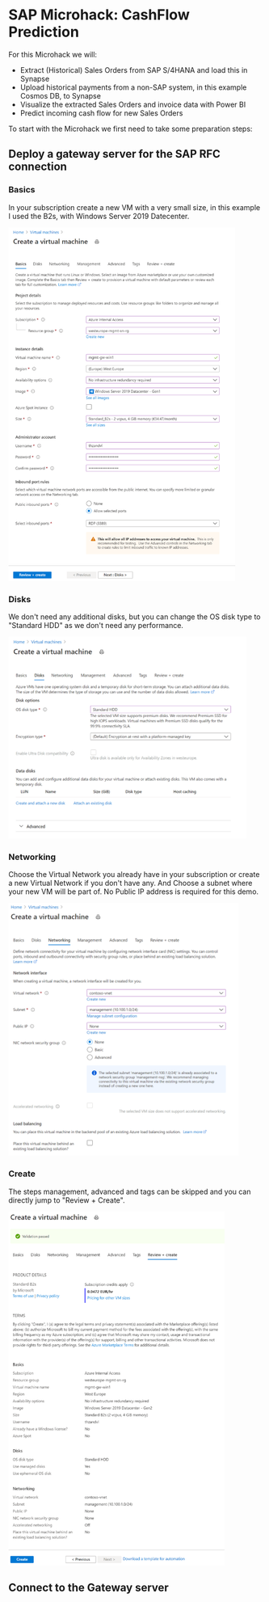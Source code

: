 # SAP Microhack: CashFlow Prediction
For this Microhack we will:
* Extract (Historical) Sales Orders from SAP S/4HANA and load this in Synapse
* Upload historical payments from a non-SAP system, in this example Cosmos DB, to Synapse
* Visualize the extracted Sales Orders and invoice data with Power BI
* Predict incoming cash flow for new Sales Orders

To start with the Microhack we first need to take some preparation steps:

## Deploy a gateway server for the SAP RFC connection
### Basics
<p>
In your subscription create a new VM with a very small size, in this example I used the B2s, with Windows Server 2019 Datecenter.
</p>
<img src="images/gw/vm-gw-basics.png" height="700px" />

### Disks
<p>
We don't need any additional disks, but you can change the OS disk type to "Standard HDD" as we don't need any performance.
</p>
<img src="images/gw/vm-gw-disks.png" height="400px" />

### Networking
<p>
Choose the Virtual Network you already have in your subscription or create a new Virtual Network if you don't have any. And Choose a subnet where your new VM will be part of. No Public IP address is required for this demo.
</p>
<img src="images/gw/vm-gw-networking.png" height="500px" />

### Create
<p>
The steps management, advanced and tags can be skipped and you can directly jump to "Review + Create".
</p>
<img src="images/gw/vm-gw-create.png" height="700px" />

## Connect to the Gateway server
